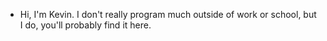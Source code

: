 - Hi, I'm Kevin. I don't really program much outside of work or school, but I do, you'll probably find it here.



<!---- 
- 👋 Hi, I’m @KG-UT
- 👀 I’m interested in ...
- 🌱 I’m currently learning ...
- 💞️ I’m looking to collaborate on ...
- 📫 How to reach me ...
----->
<!---
KG-UT/KG-UT is a ✨ special ✨ repository because its `README.md` (this file) appears on your GitHub profile.
You can click the Preview link to take a look at your changes.
--->
